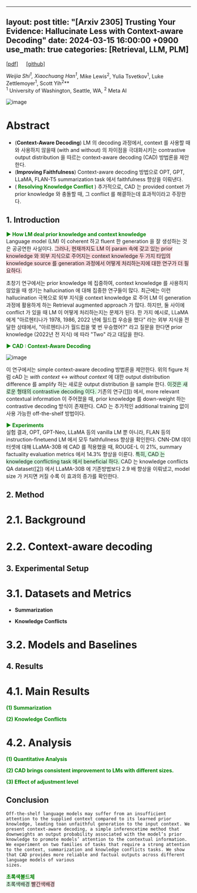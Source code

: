  ---
layout: post
title:  "[Arxiv 2305] Trusting Your Evidence: Hallucinate Less with Context-aware Decoding"
date:   2024-03-15 16:00:00 +0900
use_math: true
categories: [Retrieval, LLM, PLM]
---

[[pdf]](https://arxiv.org/pdf/2305.14739.pdf) &emsp;
[[github]](https://github.com/hongshi97/CAD)

**Weijia Shi<sup>1*</sup>, Xiaochuang Han<sup>1*</sup>, Mike Lewis<sup>2</sup>, Yulia Tsvetkov<sup>1</sup>, Luke Zettlemoyer<sup>1</sup>, Scott Yih<sup>2</sup>**
<br><sup>1</sup> University of Washington, Seattle, WA, <sup>2</sup> Meta AI  &emsp;

![image](https://github.com/yong1-kim/yong1-kim.github.io/assets/42200027/e91e8ba5-39d6-40a4-b0e9-fe9c8d7dd42f)

# Abstract
- (**Context-Aware Decoding**) LM 의 decoding 과정에서, context 를 사용할 때와 사용하지 않을때 (with and without) 의 차이점을 극대화시키는 contrastive output distribution 을 따르는 context-aware decoding (CAD) 방법론을 제안한다.
- (**Improving Faithfulness**) Context-aware decoding 방법으로 OPT, GPT, LLaMA, FLAN-T5 summarization task 에서 faithfulness 향상을 이뤄낸다.
- (<span style='color:green;font-weight:bold'> Resolving Knowledge Conflict </span>) 추가적으로, CAD 는 provided contxet 가 prior knowledge 와 충돌할 때, 그 conflict 를 해결하는데 효과적이라고 주장한다.

## 1. Introduction

<span style='color:green;font-weight:bold'> ▶ How LM deal prior knowledge and context knowledge </span>
<br>
Language model (LM) 이 coherent 하고 fluent 한 generation 을 잘 생성하는 것은 공공연한 사실이다.
<span style='background-color: #ffdce0'> 
그러나, 현재까지도 LM 이 param 속에 갖고 있는 prior knowledge 와 외부 지식으로 주어지는 context knowledge 두 가지 타입의 knowledge source 를 generation 과정에서 어떻게 처리하는지에 대한 연구가 더 필요하다. </span>

초창기 연구에서는 prior knowledge 에 집중하여, context knowledge 를 사용하지 않았을 때 생기는 hallucination 에 대해 집중한 연구들이 많다.
최근에는 이런 hallucination 극복으로 외부 지식을 context knowledge 로 주어 LM 이 generation 과정에 활용하게 하는 Retrieval augmented approach 가 많다.
하지만, 둘 사이에 conflict 가 있을 때 LM 이 어떻게 처리하는지는 문제가 된다.
한 가지 예시로, LLaMA 에게 "아르헨티나가 1978, 1986, 2022 년에 월드컵 우승을 했다" 라는 외부 지식을 전달한 상태에서, "아르헨티나가 월드컵을 몇 번 우승했어?" 라고 질문을 한다면 prior knowledge (2022년 전 지식) 에 따라 "Two" 라고 대답을 한다.

<span style='color:green;font-weight:bold'> ▶ CAD : Context-Aware Decoding </span>
<br>

![image](https://github.com/yong1-kim/yong1-kim.github.io/assets/42200027/3e9654c9-604d-4c07-864f-3347c48acf41)

이 연구에서는 simple context-aware decoding 방법론을 제안한다.
위의 figure 처럼 cAD 는 _with context_ <-> _without context_ 에 대한 output distribution difference 를 amplify 하는 새로운 output distribution 을 sample 한다.
<span style='background-color: #dcffe4'> 이것은 새로운 형태의 contrastive decoding 이다. </span>
기존의 연구([[1]](https://arxiv.org/abs/2210.15097)) 에서, more relevant contextual information 이 주어졌을 때, prior knowledge 를 down-weight 하는 contrastive decoding 방식이 존재한다. 
CAD 는 추가적인 additional training 없이 사용 가능한 off-the-shelf 방법이다.

<span style='color:green;font-weight:bold'> ▶ Experiments </span>
<br>
실험 결과, OPT, GPT-Neo, LLaMA 등의 vanilla LM 뿐 아니라, FLAN 등의 instruction-finetuend LM 에서 모두 faithfullness 향상을 확인한다.
CNN-DM 데이터셋에 대해 LLaMA-30B 에 CAD 를 적용했을 때, ROUGE-L 이 21%, summary factuality evaluation metrics 에서 14.3% 향상을 이룬다.
<span style='background-color: #dcffe4'> 특히, CAD 는 knowledge conflicting task 에서 beneficial 하다. </span> CAD 는 knowledge conflicts QA dataset([[2]](https://aclanthology.org/2021.emnlp-main.565/)) 에서 LLaMA-30B 에 기존방법보다 2.9 배 향상을 이뤄냈고, model size 가 커지면 커질 수록 이 효과의 증가를 확인한다.



## 2. Method
# 2.1. Background

# 2.2. Context-aware decoding

## 3. Experimental Setup
# 3.1. Datasets and Metrics
- **Summarization**

- **Knowledge Conflicts**

# 3.2. Models and Baselines

## 4. Results
# 4.1. Main Results

<span style='color:green;font-weight:bold'> (1) Summarization </span>
<br>


<span style='color:green;font-weight:bold'> (2) Knowledge Conflicts </span>
<br>

# 4.2. Analysis
<span style='color:green;font-weight:bold'> (1) Quantitative Analysis </span>
<br>

<span style='color:green;font-weight:bold'> (2) CAD brings consistent improvement to LMs with different sizes. </span>
<br>

<span style='color:green;font-weight:bold'> (3) Effect of adjustment level </span>
<br>

## Conclusion
```
Off-the-shelf language models may suffer from an insufficient attention to the supplied context compared to its learned prior knowledge, leading toan unfaithful generation to the input context. We present context-aware decoding, a simple inferencetime method that downweights an output probability associated with the model’s prior knowledge to promote models’ attention to the contextual information. We experiment on two families of tasks that require a strong attention to the context, summarization and knowledge conflicts tasks. We show that CAD provides more reliable and factual outputs across different language models of various
sizes.
```

<span style='color:green;font-weight:bold'> 초록색볼드체 </span>
<br>
<span style='background-color: #dcffe4'> 초록색배경 </span>
<span style='background-color: #ffdce0'> 빨간색배경 </span>
